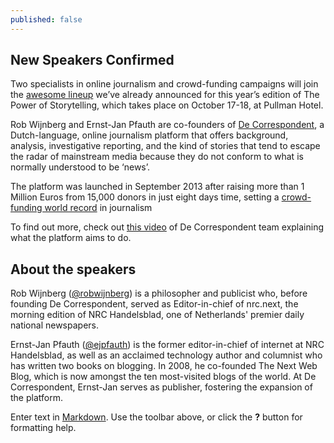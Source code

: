 ```yaml
---
published: false
---
```


## New Speakers Confirmed

Two specialists in online journalism and crowd-funding campaigns will join the [awesome lineup](http://www.decatorevista.ro/storytelling/2014/speakers.html) we’ve already announced for this year’s edition of The Power of Storytelling, which takes place on October 17-18, at Pullman Hotel.

Rob Wijnberg and Ernst-Jan Pfauth are co-founders of [De Correspondent](https://decorrespondent.nl/en), a Dutch-language, online journalism platform that offers background, analysis, investigative reporting, and the kind of stories that tend to escape the radar of mainstream media because they do not conform to what is normally understood to be ‘news’. 

The platform was launched in September 2013 after raising more than 1 Million Euros from 15,000 donors in just eight days time, setting a [crowd-funding world record](http://www.niemanlab.org/2013/04/a-dutch-crowdfunded-news-site-has-raised-1-3-million-and-hopes-for-a-digital-native-journalism/) in journalism

To find out more, check out [this video](http://vimeo.com/75392151) of De Correspondent team explaining what the platform aims to do.

## About the speakers
Rob Wijnberg ([@robwijnberg](https://twitter.com/robwijnberg)) is a philosopher and publicist who, before founding De Correspondent, served as Editor-in-chief of nrc.next, the morning edition of NRC Handelsblad, one of Netherlands' premier daily national newspapers. 

Ernst-Jan Pfauth ([@ejpfauth](https://twitter.com/ejpfauth)) is the former editor-in-chief of internet at NRC Handelsblad, as well as an acclaimed technology author and columnist who has written two books on blogging. In 2008, he co-founded The Next Web Blog, which is now amongst the ten most-visited blogs of the world. At De Correspondent, Ernst-Jan serves as publisher, fostering the expansion of the platform. 



Enter text in [Markdown](http://daringfireball.net/projects/markdown/). Use the toolbar above, or click the **?** button for formatting help.
